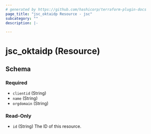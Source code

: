 ```yaml
---
# generated by https://github.com/hashicorp/terraform-plugin-docs
page_title: "jsc_oktaidp Resource - jsc"
subcategory: ""
description: |-
  
---
```


# jsc_oktaidp (Resource)





<!-- schema generated by tfplugindocs -->
## Schema

### Required

- `clientid` (String)
- `name` (String)
- `orgdomain` (String)

### Read-Only

- `id` (String) The ID of this resource.
